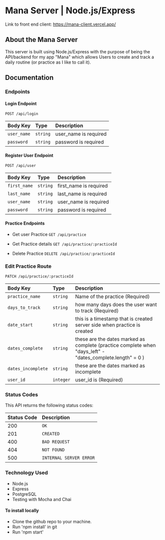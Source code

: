 # Mana Server | Node.js/Express

Link to front end client: https://mana-client.vercel.app/

## About the Mana Server

This server is built using Node.js/Express with the purpose of being the API/backend for my app "Mana" which allows Users to create and track a daily routine (or practice as I like to call it).

## Documentation

### Endpoints

#### Login Endpoint

`POST /api/login`

| Body Key     | Type     | Description                         |
| :----------- | :------- | :---------------------------------- |
| `user_name`  | `string` |      user_name is required          |
| `password`   | `string` |      password is required          |

#### Register User Endpoint

`POST /api/user`

| Body Key     | Type     | Description                         |
| :----------- | :------- | :---------------------------------- |
| `first_name` | `string` |      first_name is required         |
| `last_name`  | `string` |      last_name is required          |
| `user_name`  | `string` |      user_name is required          |
| `password`   | `string` |      password is required           |

#### Practice Endpoints

- Get user Practice
`GET /api/practice`

- Get Practice details
`GET /api/practice/:practiceId`

- Delete Practice
`DELETE /api/practice/:practiceId`

### Edit Practice Route
`PATCH /api/practice/:practiceId`

| Body Key            | Type      | Description                        |
| :------------------ | :-------  | :--------------------------------- |
|   `practice_name`   |  `string` |  Name of the practice (Required)      |
|   `days_to_track`   |  `string` |  how many days does the user want to track (Required) |
|     `date_start`    |  `string` |  this is a timestamp that is created server side when practice is created    |
|   `dates_complete`  |  `string` |  these are the dates marked as complete (practice complete when "days_left" - "dates_complete.length" = 0 )   |
|  `dates_incomplete` |  `string` |  these are the dates marked as incomplete    |
|      `user_id`      | `integer` |  user_id is (Required)     |

### Status Codes

This API returns the following status codes:

| Status Code | Description             |
| :---------- | :---------------------- |
| 200         | `OK`                    |
| 201         | `CREATED`               |
| 400         | `BAD REQUEST`           |
| 404         | `NOT FOUND`             |
| 500         | `INTERNAL SERVER ERROR` |

### Technology Used

- Node.js
- Express
- PostgreSQL
- Testing with Mocha and Chai

#### To install locally

- Clone the github repo to your machine.
- Run 'npm install' in git
- Run 'npm start'